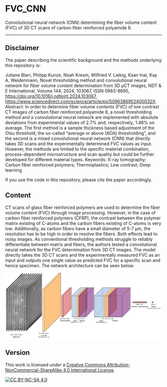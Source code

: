 # FVC_CNN

Convolutional neural network (CNN) determining the fiber volume content (FVC) of 3D CT scans of carbon fiber reinforced polyamide 6.

***

## Disclaimer 
The paper describing the scientific background and the methods underlying this repository is: 

Juliane Blarr, Philipp Kunze, Noah Kresin, Wilfried V. Liebig, Kaan Inal, Kay A. Weidenmann,
Novel thresholding method and convolutional neural network for fiber volume content determination from 3D μCT images,
NDT & E International,
Volume 144,
2024,
103067,
ISSN 0963-8695,
https://doi.org/10.1016/j.ndteint.2024.103067,
https://www.sciencedirect.com/science/article/pii/S096386952400032X.
Abstract: In order to determine fiber volume contents (FVC) of low contrast CT images of carbon fiber reinforced polyamide 6, a novel thresholding method and a convolutional neural network are implemented with absolute deviations from experimental values of 2.7% and, respectively, 1.46% on average. The first method is a sample thickness based adjustment of the Otsu threshold, the so-called “average or above (AOA) thresholding”, and the second is a mixed convolutional neural network (CNN) that directly takes 3D scans and the experimentally determined FVC values as input. However, the methods are limited to the specific material combination, process-dependent microstructure and scan quality but could be further developed for different material types.
Keywords: X-ray tomography; Carbon fiber reinforced polymers; Thermoplastics; Low contrast; Deep learning


If you use the code in this repository, please cite the paper accordingly.

## Content

CT scans of glass fiber reinforced polymers are used to determine the fiber volume content (FVC) through image processing. However, in the case of carbon fiber reinforced polymers (CFRP), the contrast between the polymer matrix existing of C-atoms and the carbon fibers existing of C-atoms is very low. Additionally, as carbon fibers have a small diameter of 5-7 µm, the resolution has to be high in order to resolve the fibers. Both effects lead to noisy images. As conventional thresholding methods struggle to reliably differentiate between matrix and fibers, the authors tested a convolutional neural network for the FVC determination from 3D CT images. The model directly takes the 3D CT scans and the experimentally measured FVC as an input and outputs one single value as predicted FVC for a specific scan and hence specimen. The network architecture can be seen below:

<p align="center">
  <img src="https://github.com/jewelsbla/FVC_CNN/blob/main/images/network_architecture_no_background.png">
</p>

## Version

This work is licensed under a
[Creative Commons Attribution-NonCommercial-ShareAlike 4.0 International License][cc-by-nc-sa].

[![CC BY-NC-SA 4.0][cc-by-nc-sa-image]][cc-by-nc-sa]

[cc-by-nc-sa]: http://creativecommons.org/licenses/by-nc-sa/4.0/
[cc-by-nc-sa-image]: https://licensebuttons.net/l/by-nc-sa/4.0/88x31.png
[cc-by-nc-sa-shield]: https://img.shields.io/badge/License-CC%20BY--NC--SA%204.0-lightgrey.svg


